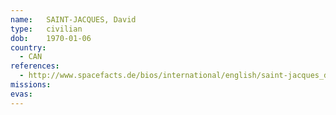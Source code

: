 ```yaml
---
name:	SAINT-JACQUES, David
type:	civilian
dob:	1970-01-06
country:
  - CAN
references:
  - http://www.spacefacts.de/bios/international/english/saint-jacques_david.htm
missions:
evas:
---
```

